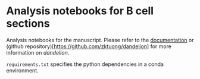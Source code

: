 # Analysis notebooks for B cell sections

Analysis notebooks for the manuscript. Please refer to the [documentation](https://sc-dandelion.readthedocs.io/) or (github repository)[https://github.com/zktuong/dandelion] for more information on *dandelion*. 

`requirements.txt` specifies the python dependencies in a conda environment.
